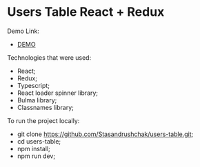 # Users Table React + Redux

Demo Link: 

- [DEMO](https://users-table-brown.vercel.app/)

Technologies that were used: 

- React;
- Redux;
- Typescript;
- React loader spinner library;
- Bulma library;
- Classnames library;

To run the project locally:

- git clone https://github.com/Stasandrushchak/users-table.git;
- cd users-table;
- npm install;
- npm run dev;